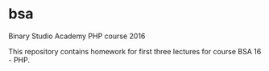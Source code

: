 # bsa
Binary Studio Academy PHP course 2016

This repository contains homework for first three lectures for course BSA 16 - PHP. 
